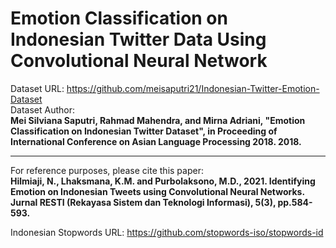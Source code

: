 # Emotion Classification on Indonesian Twitter Data Using Convolutional Neural Network

Dataset URL: https://github.com/meisaputri21/Indonesian-Twitter-Emotion-Dataset \
Dataset Author: \
__Mei Silviana Saputri, Rahmad Mahendra, and Mirna Adriani, "Emotion Classification on Indonesian Twitter Dataset", in Proceeding of International Conference on Asian Language Processing 2018. 2018.__

-----------------------------------------------------------------------------------------------------------------------------------------------------------------------------------

For reference purposes, please cite this paper: \
__Hilmiaji, N., Lhaksmana, K.M. and Purbolaksono, M.D., 2021. Identifying Emotion on Indonesian Tweets using Convolutional Neural Networks. Jurnal RESTI (Rekayasa Sistem dan Teknologi Informasi), 5(3), pp.584-593.__

Indonesian Stopwords URL: https://github.com/stopwords-iso/stopwords-id
